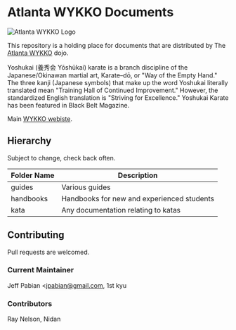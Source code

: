# Atlanta WYKKO Documents

![Atlanta WYKKO Logo](http://www.atlantawykko.com/_/rsrc/1310773715062/config/17a4045e66bb0806.png "Atlanta WYKKO")

This repository is a holding place for documents that are distributed by The
[Atlanta WYKKO](http://www.atlantawykko.com/) dojo.

Yoshukai (養秀会 Yōshūkai) karate is a branch discipline of the Japanese/Okinawan martial art, Karate–dō, or "Way of the Empty Hand." The three kanji (Japanese symbols) that make up the word Yoshukai literally translated mean "Training Hall of Continued Improvement." However, the standardized English translation is "Striving for Excellence." Yoshukai Karate has been featured in Black Belt Magazine.

Main [WYKKO webiste](http://www.wykko.com/).

## Hierarchy
Subject to change, check back often.

|Folder Name|Description|
|----------------|--------------|
|guides|Various guides|
|handbooks|Handbooks for new and experienced students|
|kata|Any documentation relating to katas|

## Contributing
Pull requests are welcomed.

### Current Maintainer
Jeff Pabian <jpabian@gmail.com, 1st kyu

### Contributors
Ray Nelson, Nidan
